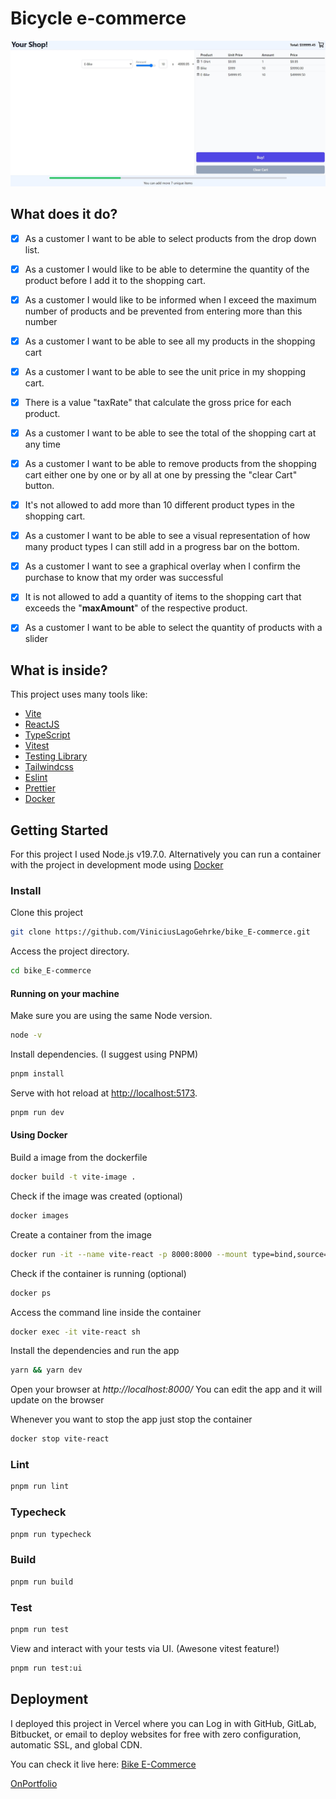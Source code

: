 # Bicycle e-commerce

![Desktop Preview](desktop-preview.jpg)

## What does it do?

- [x] As a customer I want to be able to select products from the drop down list.

- [x] As a customer I would like to be able to determine the quantity of the product before I add it to the shopping cart.

- [x] As a customer I would like to be informed when I exceed the maximum number of products and be prevented from entering more than this number

- [x] As a customer I want to be able to see all my products in the shopping cart

- [x] As a customer I want to be able to see the unit price in my shopping cart.

- [x] There is a value "taxRate" that calculate the gross price for each product.

- [x] As a customer I want to be able to see the total of the shopping cart at any time

- [x] As a customer I want to be able to remove products from the shopping cart either one by one or by all at one by pressing the "clear Cart" button.

- [x] It's not allowed to add more than 10 different product types in the shopping cart.

- [x] As a customer I want to be able to see a visual representation of how many product types I can still add in a progress bar on the bottom.

- [x] As a customer I want to see a graphical overlay when I confirm the purchase to know that my order was successful

- [x] It is not allowed to add a quantity of items to the shopping cart that exceeds the "**maxAmount**" of the respective product.

- [x] As a customer I want to be able to select the quantity of products with a slider

## What is inside?

This project uses many tools like:

- [Vite](https://vitejs.dev)
- [ReactJS](https://reactjs.org)
- [TypeScript](https://www.typescriptlang.org)
- [Vitest](https://vitest.dev)
- [Testing Library](https://testing-library.com)
- [Tailwindcss](https://tailwindcss.com)
- [Eslint](https://eslint.org)
- [Prettier](https://prettier.io)
- [Docker](https://www.docker.com/)

## Getting Started

For this project I used Node.js v19.7.0.
Alternatively you can run a container with the project in development mode using [Docker](https://docs.docker.com/)

### Install

Clone this project

```bash
git clone https://github.com/ViniciusLagoGehrke/bike_E-commerce.git
```

Access the project directory.

```bash
cd bike_E-commerce
```

#### Running on your machine

Make sure you are using the same Node version.

```bash
node -v
```

Install dependencies. (I suggest using PNPM)

```bash
pnpm install
```

Serve with hot reload at <http://localhost:5173>.

```bash
pnpm run dev
```

#### Using Docker

Build a image from the dockerfile

```bash
docker build -t vite-image .
```

Check if the image was created (optional)

```bash
docker images
```

Create a container from the image

```bash
docker run -it --name vite-react -p 8000:8000 --mount type=bind,source=$(pwd),target=/srv/app vite-image
```

Check if the container is running (optional)

```bash
docker ps
```

Access the command line inside the container

```bash
docker exec -it vite-react sh
```

Install the dependencies and run the app

```bash
yarn && yarn dev
```

Open your browser at *http://localhost:8000/*
You can edit the app and it will update on the browser

Whenever you want to stop the app just stop the container

```bash
docker stop vite-react
```

### Lint

```bash
pnpm run lint
```

### Typecheck

```bash
pnpm run typecheck
```

### Build

```bash
pnpm run build
```

### Test

```bash
pnpm run test
```

View and interact with your tests via UI. (Awesone vitest feature!)

```bash
pnpm run test:ui
```

## Deployment

I deployed this project in Vercel where you can Log in with GitHub, GitLab, Bitbucket, or email to deploy websites for free with zero configuration, automatic SSL, and global CDN.

You can check it live here: [Bike E-Commerce](bike-e-commerce.vercel.app/)

[OnPortfolio](https://front-end-portfolio.vercel.app/)
